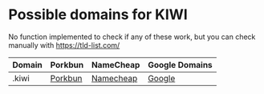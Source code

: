 # Possible domains for KIWI

No function implemented to check if any of these work, but you can check manually with https://tld-list.com/

| Domain | Porkbun | NameCheap | Google Domains |
|---|---|---|---|
| .kiwi | [Porkbun](https://porkbun.com/checkout/search?prb=e814663da1&tlds=&idnLanguage=&search=search&q=.kiwi) | [Namecheap](https://www.namecheap.com/domains/registration/results/?domain=.kiwi) | [Google](https://domains.google.com/registrar/search?searchTerm=.kiwi) |

